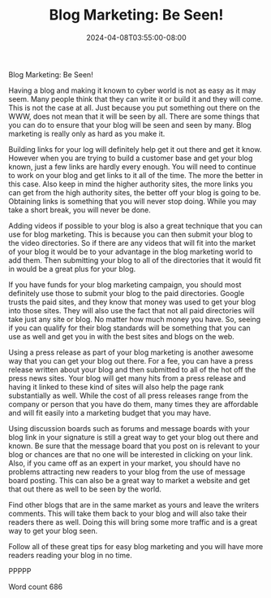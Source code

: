 ﻿---
title: "Blog Marketing: Be Seen!"
date: 2024-04-08T03:55:00-08:00
description: "TXT Tips for Web Success"
featured_image: "/images/TXT.jpg"
tags: ["TXT"]
---

Blog Marketing: Be Seen!

Having a blog and making it known to cyber world is not as easy as it may seem. Many people think that they can write it or build it and they will come. This is not the case at all. Just because you put something out there on the WWW, does not mean that it will be seen by all. There are some things that you can do to ensure that your blog will be seen and seen by many. Blog marketing is really only as hard as you make it.

Building links for your log will definitely help get it out there and get it know. However when you are trying to build a customer base and get your blog known, just a few links are hardly every enough. You will need to continue to work on your blog and get links to it all of the time. The more the better in this case. Also keep in mind the higher authority sites, the more links you can get from the high authority sites, the better off your blog is going to be. Obtaining links is something that you will never stop doing. While you may take a short break, you will never be done.

Adding videos if possible to your blog is also a great technique that you can use for blog marketing. This is because you can then submit your blog to the video directories. So if there are any videos that will fit into the market of your blog it would be to your advantage in the blog marketing world to add them. Then submitting your blog to all of the directories that it would fit in would be a great plus for your blog.

If you have funds for your blog marketing campaign, you should most definitely use those to submit your blog to the paid directories. Google trusts the paid sites, and they know that money was used to get your blog into those sites. They will also use the fact that not all paid directories will take just any site or blog. No matter how much money you have. So, seeing if you can qualify for their blog standards will be something that you can use as well and get you in with the best sites and blogs on the web. 

Using a press release as part of your blog marketing is another awesome way that you can get your blog out there. For a fee, you can have a press release written about your blog and then submitted to all of the hot off the press news sites. Your blog will get many hits from a press release and having it linked to these kind of sites will also help the page rank substantially as well. While the cost of all press releases range from the company or person that you have do them, many times they are affordable and will fit easily into a marketing budget that you may have.

Using discussion boards such as forums and message boards with your blog link in your signature is still a great way to get your blog out there and known. Be sure that the message board that you post on is relevant to your blog or chances are that no one will be interested in clicking on your link. Also, if you came off as an expert in your market, you should have no problems attracting new readers to your blog from the use of message board posting. This can also be a great way to market a website and get that out there as well to be seen by the world.

Find other blogs that are in the same market as yours and leave the writers comments. This will take them back to your blog and will also take their readers there as well. Doing this will bring some more traffic and is a great way to get your blog seen.

Follow all of these great tips for easy blog marketing and you will have more readers reading your blog in no time.

PPPPP

Word count 686
